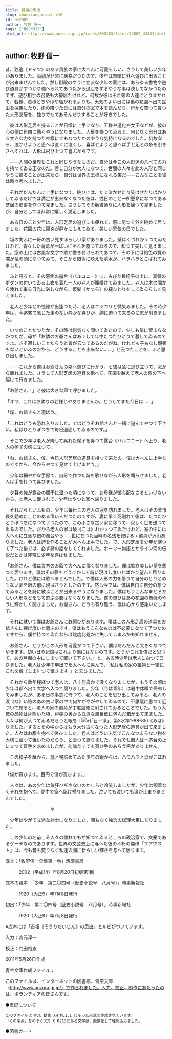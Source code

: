 ```yaml
---
title: 首相の思出
slug: shouxiangnosich-e16
id: 052889
author: 牧野 信一
tags: ["NDCK913"]
html_url: https://www.aozora.gr.jp/cards/000183/files/52889_43453.html
---
```


## author: 牧野 信一

昔、独逸《ドイツ》のある貴族の家に大へんに可愛らしい、さうして美しい少年がありました。両親が非常に厳格だつたので、少年は無暗に外へ遊びに出ることが出来ませんでした。然し御殿のやうに立派な少年の室には、あらゆる書物や遊び道具がすつかり備へられてあつたから退屈をするやうな事は決してなかつたのです。遊び相手の召使も大勢居たけれど、何故か彼はそれ等の人達にとりまかれて、若様、若様とちやほや騒がれるよりも、天気のよい日には裏の花園へ出て昆虫を採集したり、雨の降つた日には自分の室で本を読んだり、母から買つて貰つた人形芝居を、独りでもてあそんだりすることが好きでした。

　彼は人形芝居を操ることが日増に上手になり、王様や道化や女王などが、彼の心の儘に自由に動くやうになりました。人形を操つてゐると、何となく自分はある大きな力を持つた神様にでもなつたかのやうな気持になるのでした。何故なら、泣かせようと思へば直ぐに泣くし、喜ばせようと思へば手と足との糸を引きさへすれば、人形は飛び上つて喜ぶからです。

　――人間の世界もこれと同じやうなものだ。自分は今この人形達の凡べての力を持つてゐる王なのだ。若し自分が大人になつて、世間の人々を此の人形と同じやうに操ることが出来たら、自分は世界の王様になれる筈だ――こんなことを彼は時々考へました。

　それがだんだんに上手になつて、終ひには、たゞ泣かせたり笑はせたりばかりしてゐるだけでは満足が出来なくなつた彼は、或日のこと一所懸命になつてある芝居の筋書を作つて見ました。さうしてその筋書通りに人形を操つて見ましたが、自分としては非常に嬉しく満足しました。



　ある日のこと少年は、人形芝居の遊びにも疲れて、窓に倚つて外を眺めて居りました。花園の花に陽炎が静かにもえてゐる、美しい天気の日でした。

　垣の向ふに一軒の古い見すぼらしい家がありました。壁はくづれかゝつてゐたけれど、青々した蔦葛が一ぱいにそれを覆つてゐるので、却つて美しく見えました。窓の上には古風な文字で歌が書き付けられてあつて、その下には鉛色の筧の端が竜の頭になつてゐて、そこから銀色に映えた清水が、ハラハラとこばれてゐました。

　ふと見ると、その窓側の露台《バルコニー》に、古びた長椅子の上に、真鍮のボタンの付いてゐる上衣を着た一人の老人が腰掛けてゐました。老人は木の間から洩れて来る日光に浴しながら、仮髪《かつら》の縫ひとりをしてゐるらしく見えました。

　老人と少年との視線が出逢つた時、老人はニツコリと微笑みました。その時少年は、今迄嘗て感じた事のない静かな喜びが、胸に迫つて来るのに気が附きました。

　いつのことだつたか、その時は何気なく聞いてゐたので、少しも気に留まらなかつたが、母が「お隣のお爺さんはあゝして年中たつたひとりで暮してゐるのですよ。さぞ寂しいことだらうと皆が云つてゐるのだがね。けれども子もなし親類もないといふのだから、どうすることも出来ない……」と云つたことを、ふと思ひ出しました。

　――これから僕はお爺さんの処へ遊びに行かう、と彼は急に思ひ立つて、窓から離れました。さうして人形芝居の道具を抱へて、花園を越えて老人の窓の下へ駆けて行きました。

「お爺さん！」と彼は大きな声で呼びました。

「オヤ、これはお隣りの若様じやありませんか。どうしてまた今日は……」

「僕、お爺さんと遊ばう。」

「これはどうも恐れ入りました。ではどうぞお爺さんと一緒に遊んでやつて下さい。私はひとりぽつちで毎日退屈してゐるのです。」

　そこで少年は老人が降して呉れた梯子を昇つて露台《バルコニー》へ上り、老人の椅子の傍に立つて、

「ね、お爺さん、僕、今日人形芝居の道具を持つて来たの。僕は大へんに上手なのですから、今からやつて見せて上げませう。」

　少年は細やかな手際で、自分で作つた詩を歌ひながら人形を踊らせました。老人は手を打つて喜びました。

　夕暮の帷が露台の欄干に湿つた頃になつて、お母様が御心配なさるといけないから、と老人に促されて、少年はやつと家へ帰りました。

　それからといふもの、少年は毎日この老人の窓を訪れました。老人はその昔市長を勤めたことのある偉い人だつたのですが、妻に早く死別れて後は、たつたひとりぽつちになつて了つたので、この小さな古い家に移つて、寂しく世を送つてゐるのでした。だから老人の家は破《こは》れかゝつてゐたけれど、室の中には大へんに立派な銀の燭台やら……世に在つた当時の名残を偲ばるゝ道具が沢山ありました。老人は詩を作ることが大へん上手でした。で、人形芝居を少年が演つて了つた後では、必ず詩の話をしてくれました。ホーマー物語とかライン河の伝説だとかは非常に少年を喜ばせました。

「お爺さん、僕は貴方のお蔭で大へんに偉くなりました。僕は始終美しい夢を想つて居ります。僕はその夢をどうにかして詩に現はし度いとばかり望んで居りました。けれど僕には歌へませんでした。で僕は人形の力を借りて自分のとりとめもない夢を眼の前に現はさうとしたのです。然し今では、僕は自由に自分の想つてゐることを詩に歌ふことが出来るやうになりました。僕はもうこんなまどろかしい人形などをもて遊ぶ必要はなくなりました。僕の想ひはあの花園の薔薇のやうに輝かしく開きました。お爺さん、どうも有り難う、僕は心から感謝いたします。

　それに就いて僕はお爺さんにお願ひがあります。僕はこの人形芝居の道具をお爺さんに捧げ度いと思ふのです。僕はもうこんなものは不必要になつて了つたのですから、僕が持つてゐたならば屹度何処かに失してしまふかも知れません。

　お爺さん、どうかこの人形を可愛がつて下さい。僕はだんだんに大きくなつてゆきます。幼い日の記憶はこれより他にはないのです。どうかこれを僕だと思つて、あの戸棚の中にしまつて置いて下さい。」と、ある時少年は老人に向つて云ひました。老人は少年の申出でを大へんに喜んで、「私は私の家の宝物と一緒にこれを蔵《しま》つて置きます。」と云ひました。

　それから数年程経つて老人は、八十何歳かで没くなりましたが、もうその頃は少年は都へ出て大学へ入つて居りました。少年（今は青年）は暑中休暇で帰省してゐましたが、ある日の事窓に倚つて、老人のことを思ひ出してゐると、老人の没《な》い筈のあの古い家の中で何かがやがやしてゐるので、不思議に思つて近づいて見ると、老人の家の道具が丁度競売に附されてゐるところでした。もう大概の品物は片附いた頃、戸棚の奥から立派な風呂敷に包んだ箱が出て来ました。人々は何が入つてゐるだらうと眼を｜![※(「目＋爭」、第3水準1-88-85)](https://www.aozora.gr.jp/cards/000183/files/../../../gaiji/1-88/1-88-85.png)《みは》りました。するとその中からはもう大分古くなつた人形芝居の道具が出て来ました。人々はお腹を抱へて笑ひました。老人はどういふ気でこんなつまらない物を大切に蔵つて置いたのだらう、と云つて訝りました。それでも商人は一応台の上に立つて買手を求めましたが、勿論たゞでも貰ひ手のあらう筈がありません。

　この様子を蔭から、凝と視詰めてゐた少年の眼からは、ハラハラと涙がこぼれました。

「僕が買ひます。百円で僕が買ひます。」

　人々は、あの少年は気狂ひぢやないのかしらと冷笑しましたが、少年は頓着なくそれを抱へて、夢中で家へ駆け帰りました。泣いても泣いても涙が止まりませんでした。



　　　　　　　　　　＊



　少年はやがて立派な紳士になりました、間もなく独逸の総理大臣になりました。



　この少年の名前こそ人々の誰れでもが知つてゐるところの政治家で、文豪であるゲーテなのであります。世界の文芸史上に与へた彼の不朽の傑作「フアウスト」は、今も昔も変りなく私達の胸に新らしい輝きを与へて居ります。













底本：「牧野信一全集第一巻」筑摩書房

　　　2002（平成14）年8月20日初版第1刷

底本の親本：「少年　第二〇四号（歴史小説号　八月号）」時事新報社

　　　1920（大正9）年7月8日発行

初出：「少年　第二〇四号（歴史小説号　八月号）」時事新報社

　　　1920（大正9）年7月8日発行

※底本には「首相《そうりだいじん》の思出」とルビがついています。

入力：宮元淳一

校正：門田裕志

2011年5月26日作成

青空文庫作成ファイル：

このファイルは、インターネットの図書館、青空文庫（http://www.aozora.gr.jp/）で作られました。入力、校正、制作にあたったのは、ボランティアの皆さんです。











●表記について


	このファイルは W3C 勧告 XHTML1.1 にそった形式で作成されています。
	「くの字点」をのぞくJIS X 0213にある文字は、画像化して埋め込みました。







●図書カード